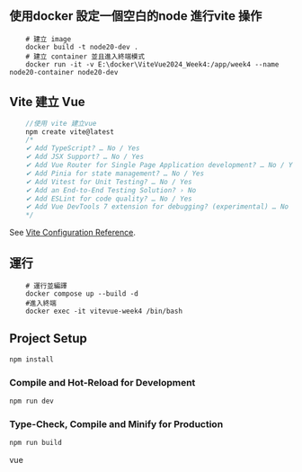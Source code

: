 ## 使用docker 設定一個空白的node 進行vite 操作
```docker
    # 建立 image
    docker build -t node20-dev .
    # 建立 container 並且進入終端模式
    docker run -it -v E:\docker\ViteVue2024_Week4:/app/week4 --name node20-container node20-dev
```

## Vite 建立 Vue
```js
    //使用 vite 建立vue
    npm create vite@latest
    /*
    ✔ Add TypeScript? … No / Yes
    ✔ Add JSX Support? … No / Yes
    ✔ Add Vue Router for Single Page Application development? … No / Yes
    ✔ Add Pinia for state management? … No / Yes
    ✔ Add Vitest for Unit Testing? … No / Yes
    ✔ Add an End-to-End Testing Solution? › No
    ✔ Add ESLint for code quality? … No / Yes
    ✔ Add Vue DevTools 7 extension for debugging? (experimental) … No / Yes
    */
```
See [Vite Configuration Reference](https://vitejs.dev/config/).

## 運行
```
    # 運行並編譯
    docker compose up --build -d 
    #進入終端
    docker exec -it vitevue-week4 /bin/bash
```
## Project Setup

```sh
npm install
```

### Compile and Hot-Reload for Development

```sh
npm run dev
```

### Type-Check, Compile and Minify for Production

```sh
npm run build
```
vue
```js
```